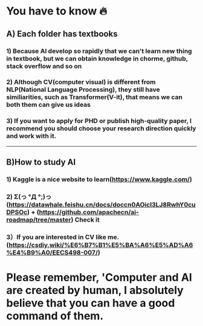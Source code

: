 # You have to know 🔥
## A) Each folder has textbooks
### 1) Because AI develop so rapidly that we can't learn new thing in textbook, but we can obtain knowledge in chorme, github, stack overflow and so on
### 2) Although CV(computer visual) is different from NLP(National Language Processing), they still have similiarities, such as Transformer(V-it), that means we can both them can give us ideas
### 3) If you want to apply for PHD or publish high-quality paper, I recommend you should choose your research direction quickly and work with it.
---------------------------------------------------------------------------------------------------------------------------------------------
## B)How to study AI
### 1) Kaggle is a nice website to learn(https://www.kaggle.com/) 
### 2) Σ(っ °Д °;)っ (https://datawhale.feishu.cn/docs/doccn0AOicI3LJ8RwhY0cuDPSOc) + (https://github.com/apachecn/ai-roadmap/tree/master) Check it
### 3）If you are interested in CV like me. (https://csdiy.wiki/%E6%B7%B1%E5%BA%A6%E5%AD%A6%E4%B9%A0/EECS498-007/)

# Please remember, 'Computer and AI are created by human, I absolutely believe that you can have a good command of them.
